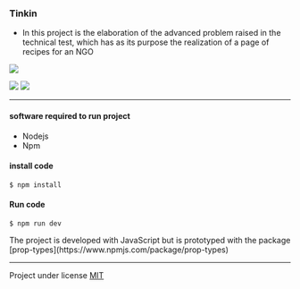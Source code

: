 ### Tinkin

- In this project is the elaboration of the advanced problem raised in the technical test, which has as its purpose the realization of a page of recipes for an NGO

![](https://uploads-ssl.webflow.com/6112ca9c002c6da88706b3c1/611cfe9cf795e5b500a3c8c1_Group%20625857.svg)

 ![](https://img.shields.io/github/issues/pandao/editor.md.svg) ![](https://img.shields.io/bower/v/editor.md.svg)

---
#### software required to run project
<ul>
<li>Nodejs </li>
<li>Npm </li>
</ul>

#### install code

`$ npm install `
#### Run code
`$ npm run dev `

<p>
The project is developed with JavaScript but is prototyped with the package
[prop-types](https://www.npmjs.com/package/prop-types)
</p>

---

Project under license [MIT](https://opensource.org/licenses/MIT)